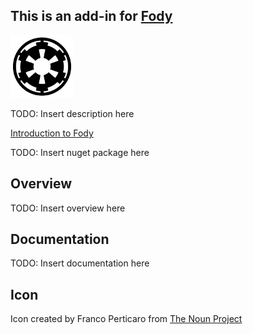 ## This is an add-in for [Fody](https://github.com/Fody/Fody/) 

![Icon](https://raw.githubusercontent.com/NickRusinov/CodeContracts.Fody/dev/Icon.png)

TODO: Insert description here

[Introduction to Fody](http://github.com/Fody/Fody/wiki/SampleUsage)

TODO: Insert nuget package here

## Overview

TODO: Insert overview here

## Documentation

TODO: Insert documentation here

## Icon

Icon created by Franco Perticaro from [The Noun Project](https://thenounproject.com)
